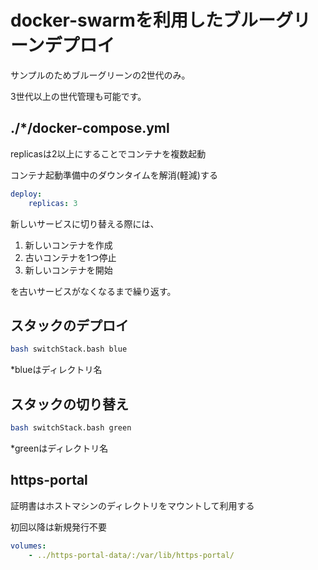 # docker-swarmを利用したブルーグリーンデプロイ

サンプルのためブルーグリーンの2世代のみ。

3世代以上の世代管理も可能です。

## ./*/docker-compose.yml

replicasは2以上にすることでコンテナを複数起動

コンテナ起動準備中のダウンタイムを解消(軽減)する

```yml
deploy:
    replicas: 3
```

新しいサービスに切り替える際には、

1. 新しいコンテナを作成
2. 古いコンテナを1つ停止
3. 新しいコンテナを開始

を古いサービスがなくなるまで繰り返す。

## スタックのデプロイ

```bash
bash switchStack.bash blue
```

*blueはディレクトリ名

## スタックの切り替え

```bash
bash switchStack.bash green
```

*greenはディレクトリ名

## https-portal

証明書はホストマシンのディレクトリをマウントして利用する

初回以降は新規発行不要

```yaml
volumes:
    - ../https-portal-data/:/var/lib/https-portal/
```
